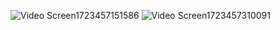 ![Video Screen1723457151586](https://github.com/user-attachments/assets/c90af2d0-bc7c-4b88-8106-502d467dd0ff)
![Video Screen1723457310091](https://github.com/user-attachments/assets/6bc809bf-d29d-44fc-a2aa-964029122d2c)

